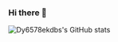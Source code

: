 ### Hi there 👋

![Dy6578ekdbs's GitHub stats](https://github-readme-stats.vercel.app/api?username=dy6578ekdbs&theme=dark&show_icons=true)
